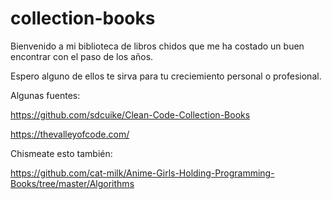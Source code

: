 # collection-books

Bienvenido a mi biblioteca de libros chidos que me ha costado un buen encontrar con el paso de los años.

Espero alguno de ellos te sirva para tu creciemiento personal o profesional.

Algunas fuentes:

https://github.com/sdcuike/Clean-Code-Collection-Books

https://thevalleyofcode.com/


Chismeate esto también:

https://github.com/cat-milk/Anime-Girls-Holding-Programming-Books/tree/master/Algorithms
